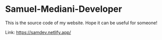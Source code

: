 # Samuel-Mediani-Developer
This is the source code of my website. Hope it can be useful for someone!

Link: https://samdev.netlify.app/
